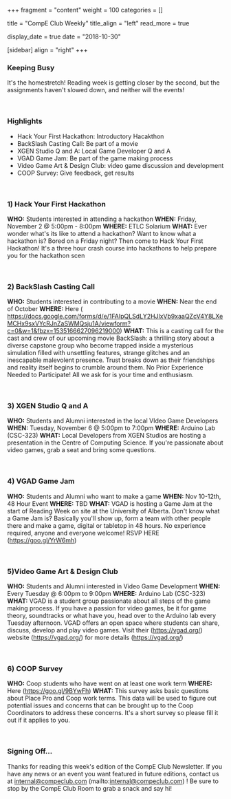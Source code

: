 
+++
fragment = "content"
weight = 100
categories = []

title = "CompE Club Weekly"
title_align = "left"
read_more = true

display_date = true
date = "2018-10-30" 

[sidebar]
  align = "right"
+++
    

### Keeping Busy


It's the homestretch! Reading week is getting closer by the second, but the assignments haven't slowed down, and neither will the events!

</br>

### Highlights
*  Hack Your First Hackathon: Introductory Hacakthon
*  BackSlash Casting Call: Be part of a movie
*  XGEN Studio Q and A: Local Game Developer Q and A
*  VGAD Game Jam: Be part of the game making process
*  Video Game Art & Design Club: video game discussion and development
*  COOP Survey: Give feedback, get results




</br>

### 1) Hack Your First Hackathon



**WHO:** Students interested in attending a hackathon
**WHEN:** Friday, November 2 @ 5:00pm - 8:00pm
**WHERE:** ETLC Solarium
**WHAT:** Ever wonder what's its like to attend a hackathon? Want to know what a hackathon is? Bored on a Friday night? Then come to Hack Your First Hackathon! It's a three hour crash course into hackathons to help prepare you for the hackathon scen


</br>

### 2) BackSlash Casting Call



**WHO:** Students interested in contributing to a movie
**WHEN:** Near the end of October
**WHERE:** Here ( https://docs.google.com/forms/d/e/1FAIpQLSdLY2HJlxVb9xaaQZcV4Y8LXeMCHx9sxVYcRJnZaSWMQsju1A/viewform?c=0&w=1&fbzx=1535166627096219000)
**WHAT:**  This is a casting call for the cast and crew of our upcoming movie BackSlash: a thrilling story about a diverse capstone group who become trapped inside a mysterious simulation filled with unsettling features, strange glitches and an inescapable malevolent presence. Trust breaks down as their friendships and reality itself begins to crumble around them. No Prior Experience Needed to Participate! All we ask for is your time and enthusiasm.


</br>

### 3) XGEN Studio Q and A



**WHO:** Students and Alumni interested in the local VIdeo Game Developers
**WHEN:** Tuesday, November 6 @ 5:00pm to 7:00pm
**WHERE:** Arduino Lab (CSC-323)
**WHAT:** Local Developers from XGEN Studios are hosting a presentation in the Centre of Computing Science. If you're passionate about video games, grab a seat and bring some questions.

</br>

### 4) VGAD Game Jam



**WHO:** Students and Alumni who want to make a game
**WHEN:** Nov 10-12th, 48 Hour Event
**WHERE:** TBD
**WHAT:** VGAD is hosting a Game Jam at the start of Reading Week on site at the University of Alberta. Don't know what a Game Jam is? Basically you'll show up, form a team with other people there and make a game, digital or tabletop in 48 hours. No experience required, anyone and everyone welcome!
RSVP HERE (https://goo.gl/YrW6mh)


</br>

### 5)Video Game Art & Design Club



**WHO:** Students and Alumni interested in Video Game Development
**WHEN:** Every Tuesday @ 6:00pm to 9:00pm
**WHERE:** Arduino Lab (CSC-323)
**WHAT:** VGAD is a student group passionate about all steps of the game making process. If you have a passion for video games, be it for game theory, soundtracks or what have you, head over to the Arduino lab every Tuesday afternoon. VGAD offers an open space where students can share, discuss, develop and play video games.
Visit their (https://vgad.org/) website (https://vgad.org/) for more details (https://vgad.org/)


</br>

### 6) COOP Survey



**WHO:** Coop students who have went on at least one work term
**WHERE:** Here (https://goo.gl/9BYwFh)
**WHAT:** This survey asks basic questions about Place Pro and Coop work terms. This data will be used to figure out potential issues and concerns that can be brought up to the Coop Coordinators to address these concerns. It's a short survey so please fill it out if it applies to you.


</br>

### Signing Off...

Thanks for reading this week's edition of the CompE Club Newsletter.  If you have any news or an event you want featured in future editions, contact us at internal@compeclub.com (mailto:internal@compeclub.com) !  Be sure to stop by the CompE Club Room to grab a snack and say hi!

</br>
